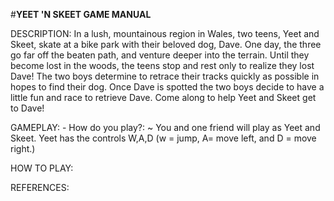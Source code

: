 #**YEET 'N SKEET GAME MANUAL**

DESCRIPTION:
    In a lush, mountainous region in Wales, two teens, Yeet and Skeet, skate at a bike park with their beloved dog, Dave.
    One day, the three go far off the beaten path, and venture deeper into the terrain. Until they become lost in the woods, the teens stop and rest only to realize they lost Dave! The two boys determine to retrace their tracks quickly as possible in hopes to find their dog. Once Dave is spotted the two boys decide to have a little fun and race to retrieve Dave. Come along to help Yeet and Skeet get to Dave!

GAMEPLAY: 
    - How do you play?:
              ~ You and one friend will play as Yeet and Skeet. Yeet has the controls W,A,D (w = jump, A= move left, and D = move right.)

HOW TO PLAY:

REFERENCES:
